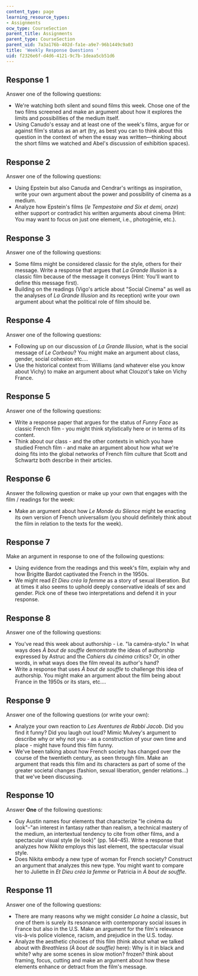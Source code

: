 ```yaml
---
content_type: page
learning_resource_types:
- Assignments
ocw_type: CourseSection
parent_title: Assignments
parent_type: CourseSection
parent_uid: 7a3a176b-402d-fa1e-a9e7-96b1449c9a03
title: 'Weekly Response Questions '
uid: f2326e6f-d4d6-4121-9c7b-1deaa5cb51d6
---
```


Response 1
----------

Answer one of the following questions:

*   We're watching both silent and sound films this week. Chose one of the two films screened and make an argument about how it explores the limits and possibilities of the medium itself.
*   Using Canudo's essay and at least one of the week's films, argue for or against film's status as an art (try, as best you can to think about this question in the context of when the essay was written—thinking about the short films we watched and Abel's discussion of exhibition spaces).

Response 2
----------

Answer one of the following questions:

*   Using Epstein but also Canuda and Cendrar's writings as inspiration, write your own argument about the power and possibility of cinema as a medium.
*   Analyze how Epstein's films (_le Tempestaire and Six et demi, onze_) either support or contradict his written arguments about cinema (Hint: You may want to focus on just one element, i.e., photogénie, etc.).

Response 3
----------

Answer one of the following questions:

*   Some films might be considered classic for the style, others for their message. Write a response that argues that _La Grande Illusion_ is a classic film because of the message it conveys (Hint: You'll want to define this message first).
*   Building on the readings (Vigo's article about "Social Cinema" as well as the analyses of _La Grande Illusion_ and its reception) write your own argument about what the political role of film should be.

Response 4
----------

Answer one of the following questions:

*   Following up on our discussion of _La Grande Illusion_, what is the social message of _Le Corbeau_? You might make an argument about class, gender, social cohesion etc....
*   Use the historical context from Williams (and whatever else you know about Vichy) to make an argument about what Clouzot's take on Vichy France.

Response 5
----------

Answer one of the following questions:

*   Write a response paper that argues for the status of _Funny Face_ as classic French film - you might think stylistically here or in terms of its content.
*   Think about our class - and the other contexts in which you have studied French film - and make an argument about how what we're doing fits into the global networks of French film culture that Scott and Schwartz both describe in their articles.

Response 6
----------

Answer the following question or make up your own that engages with the film / readings for the week:

*   Make an argument about how _Le Monde du Silence_ might be enacting its own version of French universalism (you should definitely think about the film in relation to the texts for the week).

Response 7
----------

Make an argument in response to one of the following questions:

*   Using evidence from the readings and this week's film, explain why and how Brigitte Bardot captivated the French in the 1950s.
*   We might read _Et Dieu créa la femme_ as a story of sexual liberation. But at times it also seems to uphold deeply conservative ideals of sex and gender. Pick one of these two interpretations and defend it in your response.

Response 8
----------

Answer one of the following questions:

*   You've read this week about authorship - i.e. "la caméra-stylo." In what ways does _À bout de souffle_ demonstrate the ideas of authorship expressed by Astruc and the _Cahiers du cinéma_ critics? Or, in other words, in what ways does the film reveal its author's hand?
*   Write a response that uses _À bout de souffle_ to challenge this idea of authorship. You might make an argument about the film being about France in the 1950s or its stars, etc....

Response 9
----------

Answer one of the following questions (or write your own):

*   Analyze your own reaction to _Les Aventures de Rabbi Jacob_. Did you find it funny? Did you laugh out loud? Mimic Mulvey's argument to describe why or why not you - as a construction of your own time and place - might have found this film funny.
*   We've been talking about how French society has changed over the course of the twentieth century, as seen through film. Make an argument that reads this film and its characters as part of some of the greater societal changes (fashion, sexual liberation, gender relations...) that we've been discussing.

Response 10
-----------

Answer **One** of the following questions:

*   Guy Austin names four elements that characterize "le cinéma du look"–"an interest in fantasy rather than realism, a technical mastery of the medium, an intertextual tendency to cite from other films, and a spectacular visual style (le look)" (pp. 144–45). Write a response that analyzes how _Nikita_ employs this last element, the spectacular visual style.
*   Does Nikita embody a new type of woman for French society? Construct an argument that analyzes this new type. You might want to compare her to Juliette in _Et Dieu créa la femme_ or Patricia in _À bout de souffle_.

Response 11
-----------

Answer one of the following questions:

*   There are many reasons why we might consider _La haine_ a classic, but one of them is surely its resonance with contemporary social issues in France but also in the U.S. Make an argument for the film's relevance vis-à-vis police violence, racism, and prejudice in the U.S. today.
*   Analyze the aesthetic choices of this film (think about what we talked about with _Breathless (À bout de souffle)_ here): Why is it in black and white? why are some scenes in slow motion? frozen? think about framing, focus, cutting and make an argument about how these elements enhance or detract from the film's message.